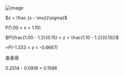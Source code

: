 ![image](https://github.com/user-attachments/assets/7520d319-6290-4726-8c8a-0d6c886b0468)

$z = \frac {x - \mu}{\sigma}$

P(1.00 < x < 1.10) 

$P(\frac{1.00 - 1.2}{0.15} < z < \frac{1.10 - 1.2}{0.15})$

=P(-1.333 < z < -0.6667)

查表得

0.2514 - 0.0918 = 0.1596


